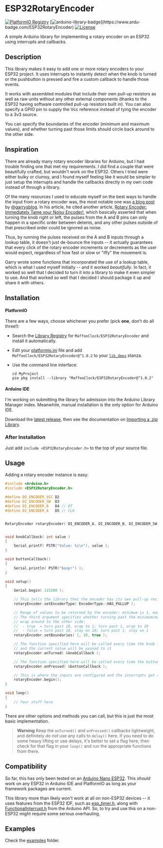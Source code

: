 # ESP32RotaryEncoder

[![PlatformIO Registry](https://badges.registry.platformio.org/packages/maffooclock/library/ESP32RotaryEncoder.svg)](https://registry.platformio.org/libraries/maffooclock/ESP32RotaryEncoder) [![arduino-library-badge](https://www.ardu-badge.com/badge/ESP32RotaryEncoder.svg?)](https://www.ardu-badge.com/ESP32RotaryEncoder) [![License](https://img.shields.io/badge/license-MIT%20License-blue.svg)](http://doge.mit-license.org)

A simple Arduino library for implementing a rotary encoder on an ESP32 using interrupts and callbacks.


## Description

This library makes it easy to add one or more rotary encoders to your ESP32 project.  It uses interrupts to instantly detect when the knob is turned or the pushbutton is pressed and fire a custom callback to handle those events.

It works with assembled modules that include their own pull-up resistors as well as raw units without any other external components (thanks to the ESP32 having software controlled pull-up resistors built in).  You can also specify a GPIO pin to supply the Vcc reference instead of tying the encoder to a 3v3 source.

You can specify the boundaries of the encoder (minimum and maximum values), and whether turning past those limits should circle back around to the other side.


## Inspiration

There are already many rotary encoder libraries for Arduino, but I had trouble finding one that met my requirements.  I did find a couple that were beautifully crafted, but wouldn't work on the ESP32.  Others I tried were either bulky or clumsy, and I found myself feeling like it would be simpler to just setup the interrupts and handle the callbacks directly in my own code instead of through a library.

Of the many resources I used to educate myself on the best ways to handle the input from a rotary encoder was, the most notable one was [a blog post](https://garrysblog.com/2021/03/20/reliably-debouncing-rotary-encoders-with-arduino-and-esp32/) by [@garrysblog](https://github.com/garrysblog).  In his article, he cited another article, [Rotary Encoder: Immediately Tame your Noisy Encoder!](https://www.best-microcontroller-projects.com/rotary-encoder.html), which basically asserted that when turning the knob right or left, the pulses from the A and B pins can only happen in a specific order between detents, and any other pulses outside of that prescribed order could be ignored as noise.

Thus, by running the pulses received on the A and B inputs through a lookup table, it doesn't just de-bounce the inputs -- it actually guarantees that every click of the rotary encoder increments or decrements as the user would expect, regardless of how fast or slow or "iffy" the movement is.

Garry wrote some functions that incorporated the use of a lookup table, which is what I used myself initially -- and it worked _beautifully_.  In fact, it worked so well that I decided to turn it into a library to make it even simpler to use.  And that worked so well that I decided I should package it up and share it with others.


## Installation

#### PlatformIO

There are a few ways, choose whichever you prefer (pick **one**, don't do all three!):

- Search the [Library Registry](https://registry.platformio.org/search?t=library) for `MaffooClock/ESP32RotaryEncoder` and install it automatically.

- Edit your [platformio.ini](https://docs.platformio.org/en/latest/projectconf/index.html) file and add `MaffooClock/ESP32RotaryEncoder@^1.0.2` to your [`lib_deps`](https://docs.platformio.org/en/latest/projectconf/sections/env/options/library/lib_deps.html) stanza.

- Use the command line interface:
   ```shell
   cd MyProject
   pio pkg install --library "MaffooClock/ESP32RotaryEncoder@^1.0.2"
   ```

#### Arduino IDE

I'm working on submitting the library for admission into the Arduino Library Manager index.  Meanwhile, manual installation is the only option for Arduino IDE.

Download the [latest release](https://github.com/MaffooClock/ESP32RotaryEncoder/releases/latest), then see the documentation on [Importing a .zip Library](https://docs.arduino.cc/software/ide-v1/tutorials/installing-libraries#importing-a-zip-library).

### After Installation

Just add `include <ESP32RotaryEncoder.h>` to the top of your source file.


## Usage

Adding a rotary encoder instance is easy:

```c++
#include <Arduino.h>
#include <ESP32RotaryEncoder.h>

#define DO_ENCODER_VCC D2
#define DI_ENCODER_SW  D3
#define DI_ENCODER_B   D4 // DT
#define DI_ENCODER_A   D5 // CLK


RotaryEncoder rotaryEncoder( DI_ENCODER_A, DI_ENCODER_B, DI_ENCODER_SW, DO_ENCODER_VCC );


void knobCallback( int value )
{
	Serial.printf( PSTR("Value: %i\n"), value );
}

void buttonCallback()
{
	Serial.println( PSTR("boop!") );
}

void setup()
{
	Serial.begin( 115200 );

	// This tells the library that the encoder has its own pull-up resistors
	rotaryEncoder.setEncoderType( EncoderType::HAS_PULLUP );

	// Range of values to be returned by the encoder: minimum is 1, maximum is 10
	// The third argument specifies whether turning past the minimum/maximum will
	// wrap around to the other side:
	//  - true  = turn past 10, wrap to 1; turn past 1, wrap to 10
	//  - false = turn past 10, stay on 10; turn past 1, stay on 1
	rotaryEncoder.setBoundaries( 1, 10, true );

	// The function specified here will be called every time the knob is turned
	// and the current value will be passed to it
	rotaryEncoder.onTurned( &knobCallback );

	// The function specified here will be called every time the button is pushed
	rotaryEncoder.onPressed( &buttonCallback );

	// This is where the inputs are configured and the interrupts get attached
	rotaryEncoder.begin();
}

void loop()
{
	// Your stuff here
}
```

There are other options and methods you can call, but this is just the most basic implementation.

> **Warning**
> Keep the `onTurned()` and `onPressed()` callbacks lightweight, and definitely _do not_ use any calls to `delay()` here.  If you need to do some heavy lifting or use delays, it's better to set a flag here, then check for that flag in your `loop()` and run the appropriate functions from there.


## Compatibility

So far, this has only been tested on an [Arduino Nano ESP32](https://docs.arduino.cc/hardware/nano-esp32).  This _should_ work on any ESP32 in Arduino IDE and PlatformIO as long as your framework packages are current.

This library more than likely won't work at all on non-ESP32 devices -- it uses features from the ESP32 IDF, such as [esp_timer.h](https://github.com/espressif/esp-idf/blob/master/components/esp_timer/include/esp_timer.h), along with [FunctionalInterrupt.h](https://github.com/espressif/arduino-esp32/blob/master/cores/esp32/FunctionalInterrupt.h) from the Arduino API.  So, to try and use this on a non-ESP32 might require some serious overhauling.


## Examples

Check the [examples](https://github.com/MaffooClock/ESP32RotaryEncoder/tree/main/examples) folder.

